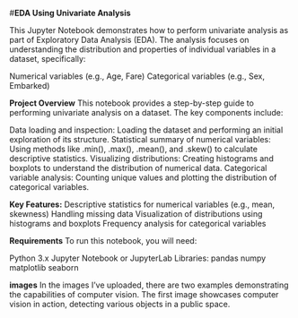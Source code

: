 #**EDA Using Univariate Analysis**

This Jupyter Notebook demonstrates how to perform univariate analysis as part of Exploratory Data Analysis (EDA).
The analysis focuses on understanding the distribution and properties of individual variables in a dataset, specifically:

Numerical variables (e.g., Age, Fare)
Categorical variables (e.g., Sex, Embarked)

**Project Overview**
This notebook provides a step-by-step guide to performing univariate analysis on a dataset. The key components include:

Data loading and inspection: Loading the dataset and performing an initial exploration of its structure.
Statistical summary of numerical variables: Using methods like .min(), .max(), .mean(), and .skew() to calculate descriptive statistics.
Visualizing distributions: Creating histograms and boxplots to understand the distribution of numerical data.
Categorical variable analysis: Counting unique values and plotting the distribution of categorical variables.

**Key Features:**
Descriptive statistics for numerical variables (e.g., mean, skewness)
Handling missing data
Visualization of distributions using histograms and boxplots
Frequency analysis for categorical variables

**Requirements**
To run this notebook, you will need:

Python 3.x
Jupyter Notebook or JupyterLab
Libraries:
pandas
numpy
matplotlib
seaborn

**images**
In the images I’ve uploaded, there are two examples demonstrating the capabilities of computer vision.
The first image showcases computer vision in action, detecting various objects in a public space.
